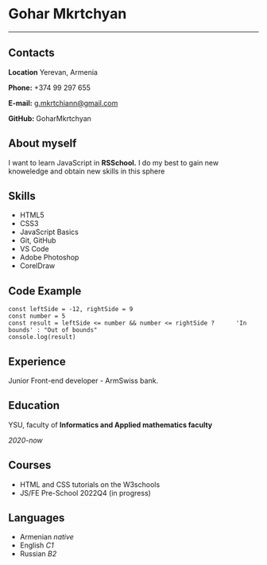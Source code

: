 # Gohar Mkrtchyan
***
## Contacts
**Location** Yerevan, Armenia

**Phone:** +374 99 297 655

**E-mail:** g.mkrtchiann@gmail.com

**GitHub:** GoharMkrtchyan

## About myself

I want to learn JavaScript in **RSSchool.** I do my best to gain new knoweledge and obtain new skills in this sphere


## Skills
* HTML5
* CSS3
* JavaScript Basics
* Git, GitHub
* VS Code
* Adobe Photoshop
* CorelDraw

## Code Example
```
const leftSide = -12, rightSide = 9
const number = 5
const result = leftSide <= number && number <= rightSide ?      'In bounds' : "Out of bounds"
console.log(result)
```

## Experience 
Junior Front-end developer - ArmSwiss bank.

## Education
YSU, faculty of **Informatics and Applied mathematics faculty**

*2020-now*

## Courses

* HTML and CSS tutorials on the W3schools 
* JS/FE Pre-School 2022Q4 (in progress)

## Languages
* Armenian *native*
* English *C1*
* Russian *B2*
